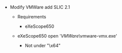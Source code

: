 
* Modify VMWare  add SLIC 2.1
    * Requirements
        * eXeScope650
        
    * eXeScope650 open '$VMWare$\vmware-vmx.exe'
        * Not under "\x64"
        